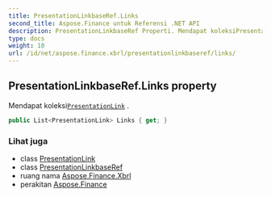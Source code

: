 ```yaml
---
title: PresentationLinkbaseRef.Links
second_title: Aspose.Finance untuk Referensi .NET API
description: PresentationLinkbaseRef Properti. Mendapat koleksiPresentationLink .
type: docs
weight: 10
url: /id/net/aspose.finance.xbrl/presentationlinkbaseref/links/
---
```

## PresentationLinkbaseRef.Links property

Mendapat koleksi[`PresentationLink`](../../presentationlink/) .

```csharp
public List<PresentationLink> Links { get; }
```

### Lihat juga

* class [PresentationLink](../../presentationlink/)
* class [PresentationLinkbaseRef](../)
* ruang nama [Aspose.Finance.Xbrl](../../presentationlinkbaseref/)
* perakitan [Aspose.Finance](../../../)


